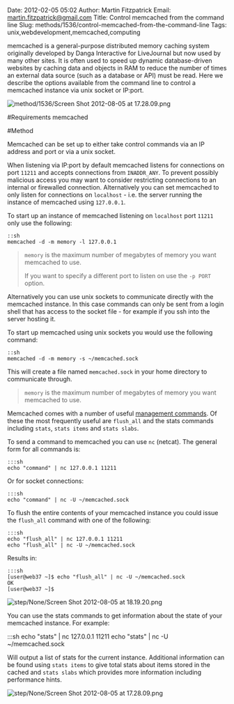 Date: 2012-02-05 05:02
Author: Martin Fitzpatrick
Email: martin.fitzpatrick@gmail.com
Title: Control memcached from the command line
Slug: methods/1536/control-memcached-from-the-command-line
Tags: unix,webdevelopment,memcached,computing

memcached is a general-purpose distributed memory caching system originally developed by Danga Interactive for LiveJournal but now used by many other sites. It is often used to speed up dynamic database-driven websites by caching data and objects in RAM to reduce the number of times an external data source (such as a database or API) must be read. Here we describe the options available from the command line to control a memcached instance via unix socket or IP:port.


![method/1536/Screen Shot 2012-08-05 at 17.28.09.png](/static/images/method/1536/Screen%20Shot%202012-08-05%20at%2017.28.09.png)




#Requirements
memcached

#Method

Memcached can be set up to either take control commands via an IP address and port or via a unix socket. 

When listening via IP:port by default memcached listens for connections on port `11211` and accepts connections from `INADDR_ANY`. To prevent possibly malicious access you may want to consider restricting connections to an internal or firewalled connection. Alternatively you can set memcached to only listen for connections on `localhost` - i.e. the server running the instance of memcached using  `127.0.0.1`. 

To start up an instance of memcached listening on `localhost` port `11211` only use the following:

    ::sh
    memcached -d -m memory -l 127.0.0.1





>`memory` is the maximum number of megabytes of memory you want memcached to use.
>
> If you want to specify a different port to listen on use the `-p PORT` option.


Alternatively you can use unix sockets to communicate directly with the memcached instance. In this case commands can only be sent from a login shell that has access to the socket file - for example if you ssh into the server hosting it.

To start up memcached using unix sockets you would use the following command:

    ::sh
    memcached -d -m memory -s ~/memcached.sock 

This will create a file named `memcached.sock` in your home directory to communicate through.


>`memory` is the maximum number of megabytes of memory you want memcached to use.


Memcached comes with a number of useful [management commands](http://code.google.com/p/memcached/wiki/NewCommands). Of these the most frequently useful are `flush_all` and the stats commands including `stats`, `stats items` and `stats slabs`.

To send a command to memcached you can use `nc` (netcat). The general form for all commands is:

    :::sh
    echo "command" | nc 127.0.0.1 11211

Or for socket connections:

    :::sh
    echo "command" | nc -U ~/memcached.sock





To flush the entire contents of your memcached instance you could issue the `flush_all` command with one of the following:

    :::sh
    echo "flush_all" | nc 127.0.0.1 11211
    echo "flush_all" | nc -U ~/memcached.sock

Results in:

    :::sh
    [user@web37 ~]$ echo "flush_all" | nc -U ~/memcached.sock
    OK
    [user@web37 ~]$ 



![step/None/Screen Shot 2012-08-05 at 18.19.20.png](/static/images/step/None/Screen%20Shot%202012-08-05%20at%2018.19.20.png)



You can use the stats commands to get information about the state of your memcached instance. For example:

   :::sh
    echo "stats" | nc 127.0.0.1 11211
    echo "stats" | nc -U ~/memcached.sock

Will output a list of stats for the current instance. Additional information can be found using `stats items` to give total stats about items stored in the cached and `stats slabs` which provides more information including performance hints.

![step/None/Screen Shot 2012-08-05 at 17.28.09.png](/static/images/step/None/Screen%20Shot%202012-08-05%20at%2017.28.09.png)





